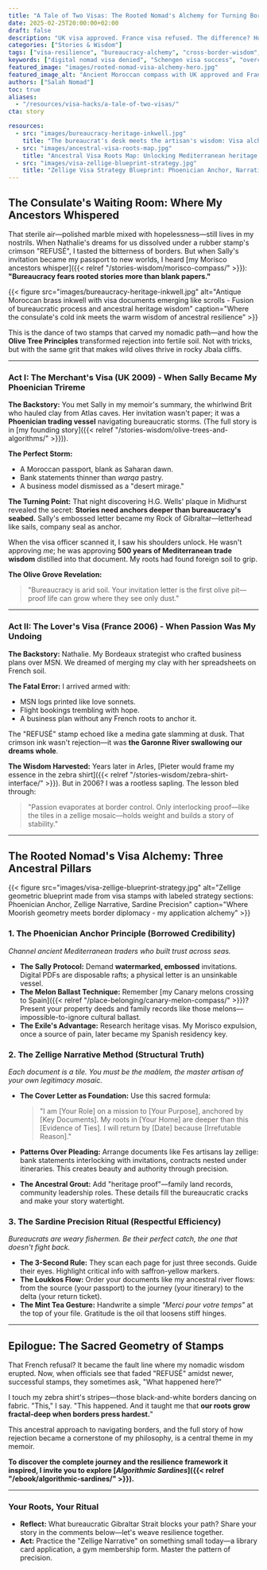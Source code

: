 ```yaml
---
title: "A Tale of Two Visas: The Rooted Nomad's Alchemy for Turning Borders into Bridges"
date: 2025-02-25T20:00:00+02:00
draft: false
description: "UK visa approved. France visa refused. The difference? How I channeled my ancestors' exile into bureaucratic resilience. A nomad's guide to transforming 'REFUSÉ' stamps into roots."
categories: ["Stories & Wisdom"]
tags: ["visa-resilience", "bureaucracy-alchemy", "cross-border-wisdom", "ancestral-strategy", "rooted-nomad"]
keywords: ["digital nomad visa denied", "Schengen visa success", "overcoming immigration refusal", "cultural intelligence for visas", "Salah Nomad visa wisdom"]
featured_image: "images/rooted-nomad-visa-alchemy-hero.jpg"
featured_image_alt: "Ancient Moroccan compass with UK approved and France refused visa stamps embedded in zellige mosaic pattern surrounded by olive branches - Rooted Nomad visa alchemy"
authors: ["Salah Nomad"]
toc: true
aliases:
  - "/resources/visa-hacks/a-tale-of-two-visas/"
cta: story

resources:
  - src: "images/bureaucracy-heritage-inkwell.jpg"
    title: "The bureaucrat's desk meets the artisan's wisdom: Visa alchemy toolkit"
  - src: "images/ancestral-visa-roots-map.jpg"
    title: "Ancestral Visa Roots Map: Unlocking Mediterranean heritage pathways"
  - src: "images/visa-zellige-blueprint-strategy.jpg"
    title: "Zellige Visa Strategy Blueprint: Phoenician Anchor, Narrative Tiles, Sardine Precision"
---
```


## The Consulate's Waiting Room: Where My Ancestors Whispered

That sterile air—polished marble mixed with hopelessness—still lives in my nostrils. When Nathalie's dreams for us dissolved under a rubber stamp's crimson "REFUSÉ", I tasted the bitterness of borders. But when Sally's invitation became my passport to new worlds, I heard [my Morisco ancestors whisper]({{< relref "/stories-wisdom/morisco-compass/" >}}): **"Bureaucracy fears rooted stories more than blank papers."**

{{< figure src="images/bureaucracy-heritage-inkwell.jpg" 
    alt="Antique Moroccan brass inkwell with visa documents emerging like scrolls - Fusion of bureaucratic process and ancestral heritage wisdom" 
    caption="Where the consulate's cold ink meets the warm wisdom of ancestral resilience" >}}

This is the dance of two stamps that carved my nomadic path—and how the **Olive Tree Principles** transformed rejection into fertile soil. Not with tricks, but with the same grit that makes wild olives thrive in rocky Jbala cliffs.

---

### Act I: The Merchant's Visa (UK 2009) - When Sally Became My Phoenician Trireme

**The Backstory:** You met Sally in my memoir's summary, the whirlwind Brit who hauled clay from Atlas caves. Her invitation wasn't paper; it was a **Phoenician trading vessel** navigating bureaucratic storms. (The full story is in [my founding story]({{< relref "/stories-wisdom/olive-trees-and-algorithms/" >}})).

**The Perfect Storm:**
- A Moroccan passport, blank as Saharan dawn.
- Bank statements thinner than *warqa* pastry.
- A business model dismissed as a "desert mirage."

**The Turning Point:** That night discovering H.G. Wells' plaque in Midhurst revealed the secret: **Stories need anchors deeper than bureaucracy's seabed.** Sally's embossed letter became my Rock of Gibraltar—letterhead like sails, company seal as anchor.

When the visa officer scanned it, I saw his shoulders unlock. He wasn't approving *me*; he was approving **500 years of Mediterranean trade wisdom** distilled into that document. My roots had found foreign soil to grip.

**The Olive Grove Revelation:**
> "Bureaucracy is arid soil. Your invitation letter is the first olive pit—proof life can grow where they see only dust."

---

### Act II: The Lover's Visa (France 2006) - When Passion Was My Undoing

**The Backstory:** Nathalie. My Bordeaux strategist who crafted business plans over MSN. We dreamed of merging my clay with her spreadsheets on French soil.

**The Fatal Error:** I arrived armed with:
- MSN logs printed like love sonnets.
- Flight bookings trembling with hope.
- A business plan without any French roots to anchor it.

The "REFUSÉ" stamp echoed like a medina gate slamming at dusk. That crimson ink wasn't rejection—it was **the Garonne River swallowing our dreams whole**.

**The Wisdom Harvested:** Years later in Arles, [Pieter would frame my essence in the zebra shirt]({{< relref "/stories-wisdom/zebra-shirt-interface/" >}}). But in 2006? I was a rootless sapling. The lesson bled through:
> "Passion evaporates at border control. Only interlocking proof—like the tiles in a zellige mosaic—holds weight and builds a story of stability."

---

## The Rooted Nomad's Visa Alchemy: Three Ancestral Pillars

{{< figure src="images/visa-zellige-blueprint-strategy.jpg" 
    alt="Zellige geometric blueprint made from visa stamps with labeled strategy sections: Phoenician Anchor, Zellige Narrative, Sardine Precision" 
    caption="Where Moorish geometry meets border diplomacy - my application alchemy" >}}

### 1. The Phoenician Anchor Principle (Borrowed Credibility)
*Channel ancient Mediterranean traders who built trust across seas.*

- **The Sally Protocol:** Demand **watermarked, embossed** invitations. Digital PDFs are disposable rafts; a physical letter is an unsinkable vessel.
- **The Melon Ballast Technique:** Remember [my Canary melons crossing to Spain]({{< relref "/place-belonging/canary-melon-compass/" >}})? Present your property deeds and family records like those melons—impossible-to-ignore cultural ballast.
- **The Exile's Advantage:** Research heritage visas. My Morisco expulsion, once a source of pain, later became my Spanish residency key.

### 2. The Zellige Narrative Method (Structural Truth)
_Each document is a tile. You must be the maâlem, the master artisan of your own legitimacy mosaic._

- **The Cover Letter as Foundation:** Use this sacred formula:
  > "I am [Your Role] on a mission to [Your Purpose], anchored by [Key Documents]. My roots in [Your Home] are deeper than this [Evidence of Ties]. I will return by [Date] because [Irrefutable Reason]."

- **Patterns Over Pleading:** Arrange documents like Fes artisans lay zellige: bank statements interlocking with invitations, contracts nested under itineraries. This creates beauty and authority through precision.

- **The Ancestral Grout:** Add "heritage proof"—family land records, community leadership roles. These details fill the bureaucratic cracks and make your story watertight.

### 3. The Sardine Precision Ritual (Respectful Efficiency)
_Bureaucrats are weary fishermen. Be their perfect catch, the one that doesn't fight back._

- **The 3-Second Rule:** They scan each page for just three seconds. Guide their eyes. Highlight critical info with saffron-yellow markers.
- **The Loukkos Flow:** Order your documents like my ancestral river flows: from the source (your passport) to the journey (your itinerary) to the delta (your return ticket).
- **The Mint Tea Gesture:** Handwrite a simple *"Merci pour votre temps"* at the top of your file. Gratitude is the oil that loosens stiff hinges.

---

## Epilogue: The Sacred Geometry of Stamps

That French refusal? It became the fault line where my nomadic wisdom erupted. Now, when officials see that faded "REFUSÉ" amidst newer, successful stamps, they sometimes ask, "What happened here?"

I touch my zebra shirt's stripes—those black-and-white borders dancing on fabric. "This," I say. "This happened. And it taught me that **our roots grow fractal-deep when borders press hardest.**"

This ancestral approach to navigating borders, and the full story of how rejection became a cornerstone of my philosophy, is a central theme in my memoir.

**To discover the complete journey and the resilience framework it inspired, I invite you to explore [*Algorithmic Sardines*]({{< relref "/ebook/algorithmic-sardines/" >}}).**

---

### **Your Roots, Your Ritual**
- **Reflect:** What bureaucratic Gibraltar Strait blocks your path? Share your story in the comments below—let's weave resilience together.
- **Act:** Practice the "Zellige Narrative" on something small today—a library card application, a gym membership form. Master the pattern of precision.